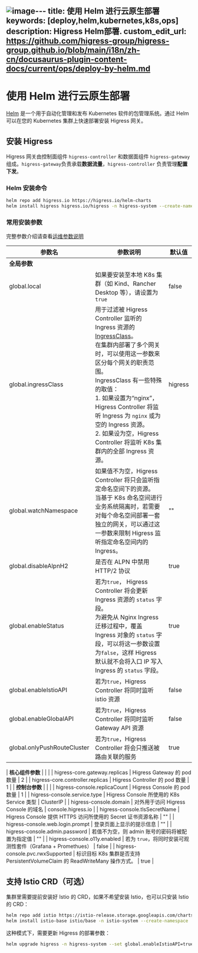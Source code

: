 ![image](https://github.com/higress-group/higress-group.github.io/assets/6763318/ebe50a56-8abf-41d0-9511-3fb53c6ec9f8)---
title: 使用 Helm 进行云原生部署
keywords: [deploy,helm,kubernetes,k8s,ops]
description: Higress Helm部署.
custom_edit_url: https://github.com/higress-group/higress-group.github.io/blob/main/i18n/zh-cn/docusaurus-plugin-content-docs/current/ops/deploy-by-helm.md
---

# 使用 Helm 进行云原生部署

[Helm](https://helm.sh/) 是一个用于自动化管理和发布 Kubernetes 软件的包管理系统。通过 Helm 可以在您的 Kubernetes 集群上快速部署安装 Higress 网关。

## 安装 Higress

Higress 网关由控制面组件 `higress-controller` 和数据面组件 `higress-gateway` 组成。`higress-gateway`负责承载**数据流量**，`higress-controller` 负责管理**配置下发**。

### Helm 安装命令

```bash
helm repo add higress.io https://higress.io/helm-charts
helm install higress higress.io/higress -n higress-system --create-namespace
```

### 常用安装参数

完整参数介绍请查看[运维参数说明](../user/configurations.md)

| **参数名** | **参数说明** | **默认值** |
|---|---|---|
| **全局参数** |  |  |
| global.local | 如果要安装至本地 K8s 集群（如 Kind、Rancher Desktop 等），请设置为 `true` | false |
| global.ingressClass | 用于过滤被 Higress Controller 监听的 Ingress 资源的 [IngressClass](https://kubernetes.io/zh-cn/docs/concepts/services-networking/ingress/#ingress-class)。<br />在集群内部署了多个网关时，可以使用这一参数来区分每个网关的职责范围。<br />IngressClass 有一些特殊的取值：<br />1. 如果设置为“nginx”，Higress Controller 将监听 Ingress 为 `nginx` 或为空的 Ingress 资源。<br />2. 如果设为空，Higress Controller 将监听 K8s 集群内的全部 Ingress 资源。 | higress |
| global.watchNamespace | 如果值不为空，Higress Controller 将只会监听指定命名空间下的资源。<br />当基于 K8s 命名空间进行业务系统隔离时，若需要对每个命名空间部署一套独立的网关，可以通过这一参数来限制 Higress 监听指定命名空间内的 Ingress。 | "" |
| global.disableAlpnH2 | 是否在 ALPN 中禁用 HTTP/2 协议 | true |
| global.enableStatus | 若为`true`， Higress Controller 将会更新 Ingress 资源的 `status` 字段。<br />为避免从 Nginx Ingress 迁移过程中，覆盖 Ingress 对象的 `status` 字段，可以将这一参数设置为`false`，这样 Higress 默认就不会将入口 IP 写入 Ingress 的 `status` 字段。 | true |
| global.enableIstioAPI | 若为`true`，Higress Controller 将同时监听 istio 资源 | false |
| global.enableGlobalAPI | 若为`true`，Higress Controller 将同时监听 Gateway API 资源 | false |
| global.onlyPushRouteCluster | 若为`true`，Higress Controller 将会只推送被路由关联的服务 | true |

| **核心组件参数** |  |  |
| higress-core.gateway.replicas | Higress Gateway 的 pod 数量 | 2 |
| higress-core.controller.replicas | Higress Controller 的 pod 数量 | 1 |
| **控制台参数** |  |  |
| higress-console.replicaCount | Higress Console 的 pod 数量 | 1 |
| higress-console.service.type | Higress Console 所使用的 K8s Service 类型 | ClusterIP |
| higress-console.domain | 对外用于访问 Higress Console 的域名 | console.higress.io |
| higress-console.tlsSecretName | Higress Console 提供 HTTPS 访问所使用的 Secret 证书资源名称 | "" |
| higress-console.web.login.prompt | 登录页面上显示的提示信息 | "" |
| higress-console.admin.password | 若值不为空，则 admin 账号的密码将被配置为指定值 | "" |
| higress-console.o11y.enabled | 若为 `true`，将同时安装可观测性套件（Grafana + Promethues） | false |
| higress-console.pvc.rwxSupported | 标识目标 K8s 集群是否支持 PersistentVolumeClaim 的 ReadWriteMany 操作方式。 | true |

## 支持 Istio CRD（可选）

集群里需要提前安装好 Istio 的 CRD，如果不希望安装 Istio，也可以只安装 Istio 的 CRD：

```bash
helm repo add istio https://istio-release.storage.googleapis.com/charts
helm install istio-base istio/base -n istio-system --create-namespace
```

这种模式下，需要更新 Higress 的部署参数：

```bash
helm upgrade higress -n higress-system --set global.enableIstioAPI=true higress.io/higress --reuse-values
```
